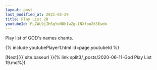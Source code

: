 ```yaml
---
layout: post
last_modified_at: 2021-03-29
title: Play List 20
youtubeId: PLZWL9jIHSqYoNDb1wZg-INXfou265Ewdo
---
```

 
 
Play list of GOD's names chants.
 
{% include youtubePlayer1.html id=page.youtubeId %}
 

[Next]({{ site.baseurl }}{% link  split3/_posts/2020-06-11-God Play List 19.md%})
